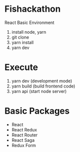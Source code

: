 # Fishackathon

React Basic Environment

1. install node, yarn
2. git clone
3. yarn install
4. yarn dev

# Execute

1. yarn dev (development mode)
2. yarn build (build frontend code)
3. yarn api (start node server)

# Basic Packages

* React
* React Redux
* React Router
* React Saga
* Redux Form

